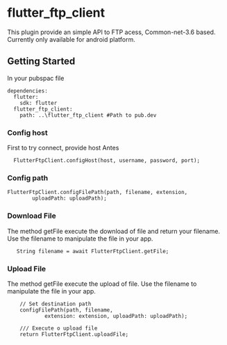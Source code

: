 # flutter_ftp_client

This plugin provide an simple API to FTP acess, Common-net-3.6 based.
Currently only available for android platform.

## Getting Started

In your pubspac file

```
dependencies:
  flutter:
    sdk: flutter
  flutter_ftp_client:
    path: ..\flutter_ftp_client #Path to pub.dev
```

### Config host

First to try connect, provide host 
Antes
```
  FlutterFtpClient.configHost(host, username, password, port);
```

### Config path

```
FlutterFtpClient.configFilePath(path, filename, extension,
        uploadPath: uploadPath);
```

### Download File

The method getFile execute the download of file and return your filename.
Use the filename to manipulate the file in your app.

```
   String filename = await FlutterFtpClient.getFile;
```

### Upload File

The method getFile execute the upload of file.
Use the filename to manipulate the file in your app.

```
    // Set destination path
    configFilePath(path, filename,
            extension: extension, uploadPath: uploadPath);

    /// Execute o upload file
    return FlutterFtpClient.uploadFile;
```